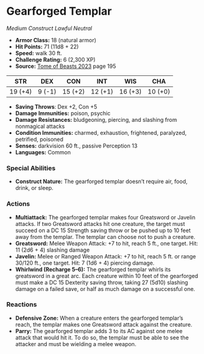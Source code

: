 # Gearforged Templar

*Medium* *Construct* *Lawful Neutral*

- **Armor Class:** 18 (natural armor)
- **Hit Points:** 71 (11d8 + 22)
- **Speed:** walk 30 ft.
- **Challenge Rating:** 6 (2,300 XP)
- **Source:** [Tome of Beasts 2023](https://koboldpress.com/kpstore/product/tome-of-beasts-1-2023-edition/) page 195

| STR | DEX | CON | INT | WIS | CHA |
| --- | --- | --- | --- | --- | --- |
| 19 (+4) | 9 (-1) | 15 (+2) | 12 (+1) | 16 (+3) | 10 (+0) |

- **Saving Throws**: Dex +2, Con +5
- **Damage Immunities:** poison, psychic
- **Damage Resistances:** bludgeoning, piercing, and slashing from nonmagical attacks
- **Condition Immunities:** charmed, exhaustion, frightened, paralyzed, petrified, poisoned
- **Senses:** darkvision 60 ft., passive Perception 13
- **Languages:** Common

### Special Abilities

- **Construct Nature:** The gearforged templar doesn’t require air, food, drink, or sleep.

### Actions

- **Multiattack:** The gearforged templar makes four Greatsword or Javelin attacks. If two Greatsword attacks hit one creature, the target must succeed on a DC 15 Strength saving throw or be pushed up to 10 feet away from the templar. The templar can choose not to push a creature.
- **Greatsword:** Melee Weapon Attack: +7 to hit, reach 5 ft., one target. Hit: 11 (2d6 + 4) slashing damage
- **Javelin:** Melee or Ranged Weapon Attack: +7 to hit, reach 5 ft. or range 30/120 ft., one target. Hit: 7 (1d6 + 4) piercing damage.
- **Whirlwind (Recharge 5–6):** The gearforged templar whirls its greatsword in a great arc. Each creature within 10 feet of the gearforged must make a DC 15 Dexterity saving throw, taking 27 (5d10) slashing damage on a failed save, or half as much damage on a successful one.

### Reactions

- **Defensive Zone:** When a creature enters the gearforged templar’s reach, the templar makes one Greatsword attack against the creature.
- **Parry:** The gearforged templar adds 3 to its AC against one melee attack that would hit it. To do so, the templar must be able to see the attacker and must be wielding a melee weapon.
